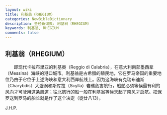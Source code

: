 ```yaml
---
layout: wiki
title: 利基翁（RHEGIUM）
categories: NewBibleDictionary
description: 圣经新词典: 利基翁（RHEGIUM）
keywords: 利基翁, RHEGIUM
comments: false
---
```


## 利基翁（RHEGIUM）

　　即现代卡拉布里亚的利基奥（Reggio di Calabria），在意大利南部墨西拿（Messina）海峡的港口城市。利基翁是古希腊的殖民地，它在罗马帝国的重要地位乃由于它位于上述海峡和意大利西岸航线上。因为这海峡有克瑞布迪斯（Charybdis）大漩涡和斯库拉（Scylla）岩礁危害航行，船舶必须等候最有利的风向才可驶用这条航道；往北航行的船一般在利基翁等候天起了南风才启航。把保罗送到罗马的船长就是作了这个决定（徒廿八13）。

J.H.P.








